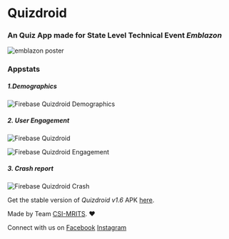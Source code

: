 # Quizdroid
### An Quiz App made for State Level Technical Event <i>Emblazon</i>

![emblazon poster](https://user-images.githubusercontent.com/36810824/52175467-70271f80-27ca-11e9-86bb-b52986be1c51.jpg)

### Appstats
##### 1.Demographics
![Firebase Quizdroid Demographics](https://user-images.githubusercontent.com/36810824/60436397-8d510480-9c29-11e9-921b-35e6e41e9743.PNG)

##### 2. User Engagement
![Firebase Quizdroid](https://user-images.githubusercontent.com/36810824/60436400-8d510480-9c29-11e9-8576-c2b7862ec35d.PNG)

![Firebase Quizdroid Engagement](https://user-images.githubusercontent.com/36810824/60436398-8d510480-9c29-11e9-851a-3162e6b112e1.PNG)

##### 3. Crash report
![Firebase Quizdroid Crash](https://user-images.githubusercontent.com/36810824/60436361-77dbda80-9c29-11e9-8602-dac11ac8e633.PNG)

Get the stable version of <i>Quizdroid v1.6</i> APK [here](http://bit.ly/Emblazon).

Made by Team [CSI-MRITS](http://mrits.ac.in/CSI/). :heart:

Connect with us on [Facebook](https://www.facebook.com/CSIMRITSOfficial/) [Instagram](https://www.instagram.com/csimrits/)
